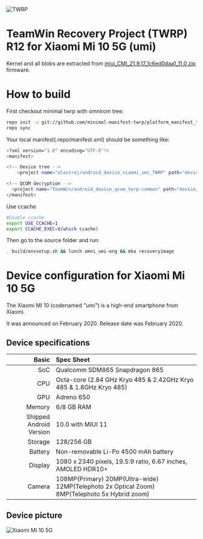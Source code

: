 ![TWRP](https://i.ibb.co/BfQqn97/TWRP-logo-banner-1.jpg "TWRP")

TeamWin Recovery Project (TWRP) R12 for Xiaomi Mi 10 5G (umi)
======================================

Kernel and all blobs are extracted from [miui_CMI_21.9.17_1c6ed0daa1_11.0.zip](https://hugeota.d.miui.com/21.9.17/miui_CMI_21.9.17_1c6ed0daa1_11.0.zip) firmware.

# How to build
First checkout minimal twrp with omnirom tree:
```bash
repo init -u git://github.com/minimal-manifest-twrp/platform_manifest_twrp_aosp.git -b twrp-12.1
repo sync
```
Your local manifest(.repo/manifest.xml) should be something like:

```bash
<?xml version="1.0" encoding="UTF-8"?>
<manifest>

<!-- Device tree -->
    <project name="alextroj/android_device_xiaomi_umi_TWRP" path="device/xiaomi/umi" remote="github" revision="android-12.1" />

<!-- QCOM decryption -->
  <project name="TeamWin/android_device_qcom_twrp-common" path="device/qcom/twrp-common" remote="github" revision="android-12.1"/>
</manifest>
```
Use ccache
```bash
#Enable ccache
export USE_CCACHE=1
export CCACHE_EXEC=$(which ccache)
```

Then go to the source folder and run:

```bash
. build/envsetup.sh && lunch omni_umi-eng && mka recoveryimage
```

Device configuration for Xiaomi Mi 10 5G
=========================================

The Xiaomi MI 10 (codenamed _"umi"_) is a high-end smartphone from Xiaomi.

It was announced on February 2020. Release date was February 2020.

## Device specifications

Basic   | Spec Sheet
-------:|:-------------------------
SoC     | Qualcomm SDM865 Snapdragon 865
CPU     | Octa-core (2.84 GHz Kryo 485 & 2.42GHz Kryo 485 & 1.8GHz Kryo 485)
GPU     | Adreno 650
Memory  | 6/8 GB RAM
Shipped Android Version | 10.0 with MIUI 11
Storage | 128/256 GB
Battery | Non-removable Li-Po 4500 mAh battery
Display | 1080 x 2340 pixels, 19.5:9 ratio, 6.67 inches, AMOLED HDR10+
Camera  | 108MP(Primary) 20MP(Ultra-wide) 12MP(Telephoto 2x Optical Zoom) 8MP(Telephoto 5x Hybrid zoom)

## Device picture

![Xiaomi MI 10 5G ](https://fdn2.gsmarena.com/vv/pics/xiaomi/xiaomi-mi-10-pro-5g-1.jpg "Xiaomi MI 10 5G")

